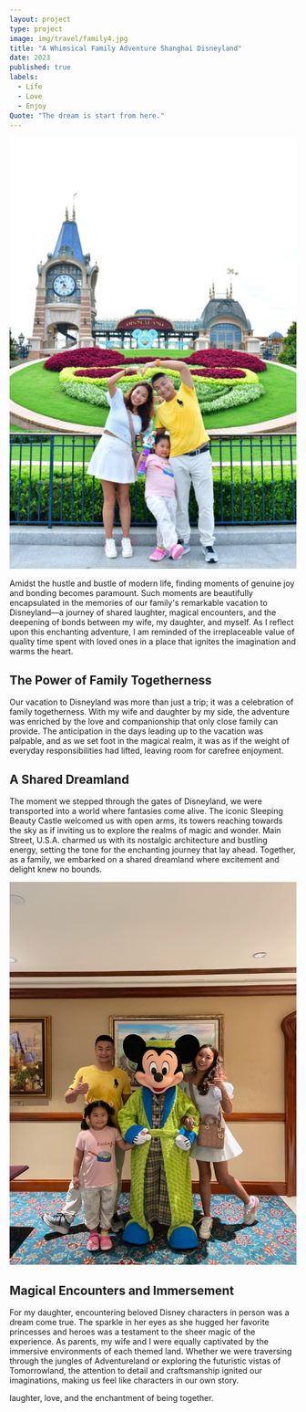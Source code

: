 ```yaml
---
layout: project
type: project
image: img/travel/family4.jpg
title: "A Whimsical Family Adventure Shanghai Disneyland"
date: 2023
published: true
labels:
  - Life
  - Love
  - Enjoy
Quote: "The dream is start from here."
---
```


<img width="600px" class="rounded float-start pe-4" src="../img/travel/family5.jpg">

Amidst the hustle and bustle of modern life, finding moments of genuine joy and bonding becomes paramount. Such moments are beautifully encapsulated in the memories of our family's remarkable vacation to Disneyland—a journey of shared laughter, magical encounters, and the deepening of bonds between my wife, my daughter, and myself. As I reflect upon this enchanting adventure, I am reminded of the irreplaceable value of quality time spent with loved ones in a place that ignites the imagination and warms the heart.

## The Power of Family Togetherness

Our vacation to Disneyland was more than just a trip; it was a celebration of family togetherness. With my wife and daughter by my side, the adventure was enriched by the love and companionship that only close family can provide. The anticipation in the days leading up to the vacation was palpable, and as we set foot in the magical realm, it was as if the weight of everyday responsibilities had lifted, leaving room for carefree enjoyment.

## A Shared Dreamland

The moment we stepped through the gates of Disneyland, we were transported into a world where fantasies come alive. The iconic Sleeping Beauty Castle welcomed us with open arms, its towers reaching towards the sky as if inviting us to explore the realms of magic and wonder. Main Street, U.S.A. charmed us with its nostalgic architecture and bustling energy, setting the tone for the enchanting journey that lay ahead. Together, as a family, we embarked on a shared dreamland where excitement and delight knew no bounds.

<img width="600px" class="rounded float-start pe-4" src="../img/travel/family2.jpg">

## Magical Encounters and Immersement

For my daughter, encountering beloved Disney characters in person was a dream come true. The sparkle in her eyes as she hugged her favorite princesses and heroes was a testament to the sheer magic of the experience. As parents, my wife and I were equally captivated by the immersive environments of each themed land. Whether we were traversing through the jungles of Adventureland or exploring the futuristic vistas of Tomorrowland, the attention to detail and craftsmanship ignited our imaginations, making us feel like characters in our own story.

 laughter, love, and the enchantment of being together.

